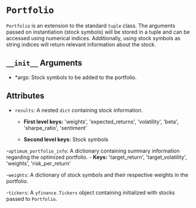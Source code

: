# `Portfolio`

`Portfolio` is an extension to the standard `tuple` class. The arguments passed
on instantiation (stock symbols) will be stored in a tuple and can be accessed 
using numerical indices. Additionally, using stock symbols as string indices
will return relevant information about the stock.

## `__init__` Arguments
- *args: Stock symbols to be added to the portfolio.

## Attributes
- `results`: A nested `dict` containing stock information.
    - __First level keys:__ 'weights', 'expected_returns', 'volatility', 'beta', 'sharpe_ratio', 'sentiment' 

    - __Second level keys:__ Stock symbols
  
-`optimum_portfolio_info`: A dictionary containing summary information regarding the optimized portfolio.
    - __Keys:__ 'target_return', 'target_volatility', 'weights', 'risk_per_return'

-`weights`: A dictionary of stock symbols and their respective weights in the portfolio.

-`tickers`: A `yfinance.Tickers` object containing initialized with stocks passed to `Portfolio`.
